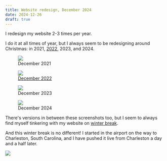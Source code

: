 ```yaml
---
title: Website redesign, December 2024
date: 2024-12-26
draft: true
---
```


I redesign my website 2-3 times per year.

I do it at all times of year, but I always seem to be redesigning around Christmas: in 2021, [2022](/redesign-december-2022), 2023, and 2024.

<figure>
  <img src="/posts/redesign-december-2024/2021.png" />
  <figcaption>December 2021</figcaption>
</figure>

<figure>
  <img src="/posts/redesign-december-2024/2022.png" />
  <figcaption>
    <a href="/redesign-december-2022">
      December 2022
    </a>
  </figcaption>
</figure>

<figure>
  <img src="/posts/redesign-december-2024/2023.png" />
  <figcaption>December 2023</figcaption>
</figure>

<figure>
  <img src="/posts/redesign-december-2024/2024.png" />
  <figcaption>December 2024</figcaption>
</figure>

There's versions in between these screenshots too, but I seem to always find myself tinkering with my website on [winter break](/winter23).

And this winter break is no different! I started in the airport on the way to Charleston, South Carolina, and I have pushed it live from Charleston a day and a half later.

![](/posts/redesign-december-2024/2024-2.png)
